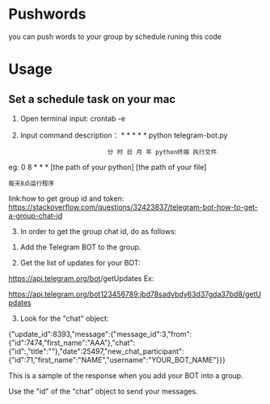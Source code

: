 # Pushwords
you can push words to your group by schedule runing this code

# Usage

## Set a schedule task on your mac

1. Open terminal input: crontab -e

2. Input command description： * * * * *  python  telegram-bot.py
                              
                               分 时 日 月 年 python终端 执行文件

eg: 0 8 * * * [the path of your python] [the path of your file]

    每天8点运行程序

link:how to get group id and token:
https://stackoverflow.com/questions/32423837/telegram-bot-how-to-get-a-group-chat-id

3. In order to get the group chat id, do as follows:

1) Add the Telegram BOT to the group.

2) Get the list of updates for your BOT:

https://api.telegram.org/bot<YourBOTToken>/getUpdates
Ex:

https://api.telegram.org/bot123456789:jbd78sadvbdy63d37gda37bd8/getUpdates

3) Look for the "chat" object:

{"update_id":8393,"message":{"message_id":3,"from":{"id":7474,"first_name":"AAA"},"chat":{"id":,"title":""},"date":25497,"new_chat_participant":{"id":71,"first_name":"NAME","username":"YOUR_BOT_NAME"}}}

This is a sample of the response when you add your BOT into a group.

Use the "id" of the "chat" object to send your messages.



